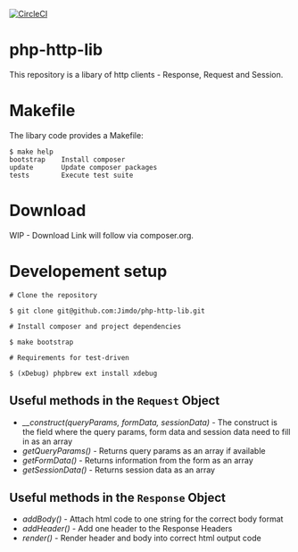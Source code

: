 [![CircleCI](https://circleci.com/gh/Jimdo/php-http-lib/tree/master.svg?style=svg)](https://circleci.com/gh/Jimdo/php-http-lib/tree/master)

# php-http-lib

This repository is a libary of http clients - Response, Request and Session.

# Makefile

The libary code provides a Makefile:

```
$ make help
bootstrap    Install composer
update       Update composer packages
tests        Execute test suite
```

# Download

WIP - Download Link will follow via composer.org.

# Developement setup

```
# Clone the repository

$ git clone git@github.com:Jimdo/php-http-lib.git

# Install composer and project dependencies

$ make bootstrap

# Requirements for test-driven

$ (xDebug) phpbrew ext install xdebug
```

## Useful methods in the `Request` Object

- <i>__construct(queryParams, formData, sessionData)</i> - The construct is the field where the query params, form data and session data need to fill in as an array
- <i>getQueryParams()</i> - Returns query params as an array if available
- <i>getFormData()</i> - Returns information from the form as an array
- <i>getSessionData()</i> - Returns session data as an array

## Useful methods in the `Response` Object

- <i>addBody()</i> - Attach html code to one string for the correct body format
- <i>addHeader()</i> - Add one header to the Response Headers
- <i>render()</i> - Render header and body into correct html output code